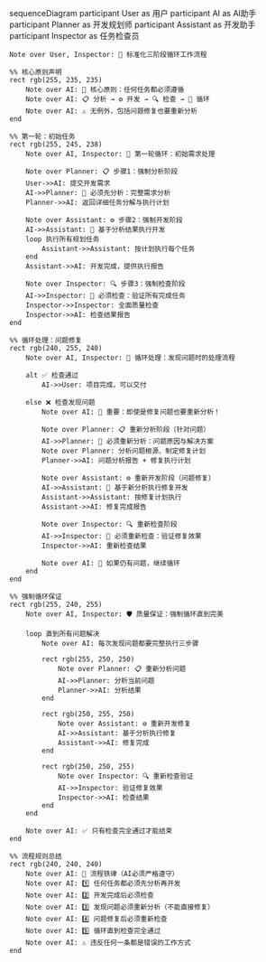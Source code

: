sequenceDiagram
    participant User as 用户
    participant AI as AI助手
    participant Planner as 开发规划师
    participant Assistant as 开发助手
    participant Inspector as 任务检查员
    
    Note over User, Inspector: 🚀 标准化三阶段循环工作流程
    
    %% 核心原则声明
    rect rgb(255, 235, 235)
        Note over AI: 🎯 核心原则：任何任务都必须遵循
        Note over AI: 📋 分析 → ⚙️ 开发 → 🔍 检查 → 🔄 循环
        Note over AI: ⚠️ 无例外，包括问题修复也要重新分析
    end
    
    %% 第一轮：初始任务
    rect rgb(255, 245, 238)
        Note over AI, Inspector: 🔄 第一轮循环：初始需求处理
        
        Note over Planner: 📋 步骤1：强制分析阶段
        User->>AI: 提交开发需求
        AI->>Planner: 🚨 必须先分析：完整需求分析
        Planner->>AI: 返回详细任务分解与执行计划
        
        Note over Assistant: ⚙️ 步骤2：强制开发阶段
        AI->>Assistant: 🚨 基于分析结果执行开发
        loop 执行所有规划任务
            Assistant->>Assistant: 按计划执行每个任务
        end
        Assistant->>AI: 开发完成，提供执行报告
        
        Note over Inspector: 🔍 步骤3：强制检查阶段
        AI->>Inspector: 🚨 必须检查：验证所有完成任务
        Inspector->>Inspector: 全面质量检查
        Inspector->>AI: 检查结果报告
    end
    
    %% 循环处理：问题修复
    rect rgb(240, 255, 240)
        Note over AI, Inspector: 🔄 循环处理：发现问题时的处理流程
        
        alt ✅ 检查通过
            AI->>User: 项目完成，可以交付
            
        else ❌ 检查发现问题
            Note over AI: 🚨 重要：即使是修复问题也要重新分析！
            
            Note over Planner: 📋 重新分析阶段（针对问题）
            AI->>Planner: 🚨 必须重新分析：问题原因与解决方案
            Note over Planner: 分析问题根源、制定修复计划
            Planner->>AI: 问题分析报告 + 修复执行计划
            
            Note over Assistant: ⚙️ 重新开发阶段（问题修复）
            AI->>Assistant: 🚨 基于新分析执行修复开发
            Assistant->>Assistant: 按修复计划执行
            Assistant->>AI: 修复完成报告
            
            Note over Inspector: 🔍 重新检查阶段
            AI->>Inspector: 🚨 必须重新检查：验证修复效果
            Inspector->>AI: 重新检查结果
            
            Note over AI: 🔄 如果仍有问题，继续循环
        end
    end
    
    %% 强制循环保证
    rect rgb(255, 240, 255)
        Note over AI, Inspector: 🛡️ 质量保证：强制循环直到完美
        
        loop 直到所有问题解决
            Note over AI: 每次发现问题都要完整执行三步骤
            
            rect rgb(255, 250, 250)
                Note over Planner: 📋 重新分析问题
                AI->>Planner: 分析当前问题
                Planner->>AI: 分析结果
            end
            
            rect rgb(250, 255, 250)
                Note over Assistant: ⚙️ 重新开发修复
                AI->>Assistant: 基于分析执行修复
                Assistant->>AI: 修复完成
            end
            
            rect rgb(250, 250, 255)
                Note over Inspector: 🔍 重新检查验证
                AI->>Inspector: 验证修复效果
                Inspector->>AI: 检查结果
            end
        end
        
        Note over AI: ✅ 只有检查完全通过才能结束
    end
    
    %% 流程规则总结
    rect rgb(240, 240, 240)
        Note over AI: 📜 流程铁律（AI必须严格遵守）
        Note over AI: 1️⃣ 任何任务都必须先分析再开发
        Note over AI: 2️⃣ 开发完成后必须检查
        Note over AI: 3️⃣ 发现问题必须重新分析（不能直接修复）
        Note over AI: 4️⃣ 问题修复后必须重新检查
        Note over AI: 5️⃣ 循环直到检查完全通过
        Note over AI: ⚠️ 违反任何一条都是错误的工作方式
    end
